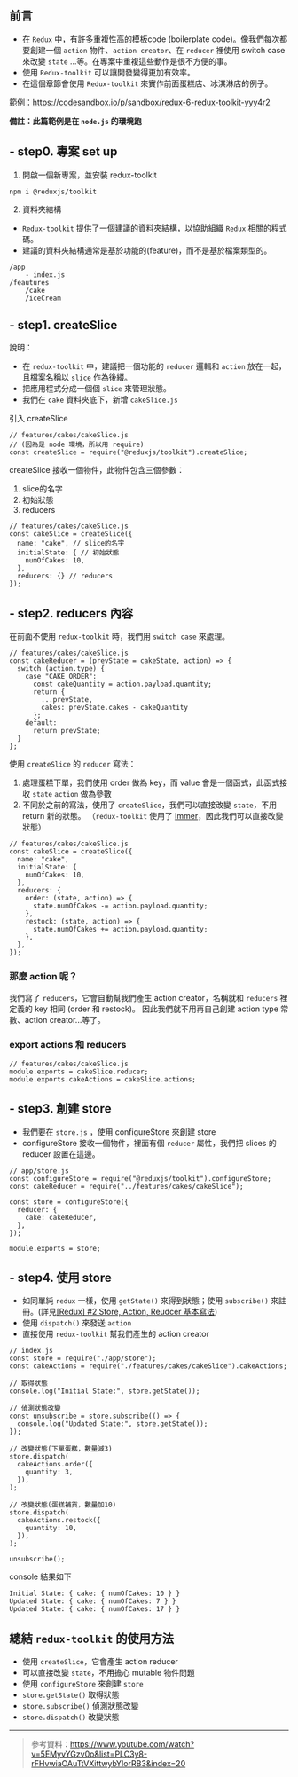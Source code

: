 ## 前言

- 在 `Redux` 中，有許多重複性高的模板code (boilerplate code)。像我們每次都要創建一個 `action` 物件、`action creator`、在 `reducer` 裡使用 switch case 來改變 `state` ...等。在專案中重複這些動作是很不方便的事。
- 使用 `Redux-toolkit` 可以讓開發變得更加有效率。
- 在這個章節會使用 `Redux-toolkit` 來實作前面蛋糕店、冰淇淋店的例子。

範例：https://codesandbox.io/p/sandbox/redux-6-redux-toolkit-yyy4r2

**備註：此篇範例是在 `node.js` 的環境跑**

## - step0. 專案 set up
1. 開啟一個新專案，並安裝 redux-toolkit
```
npm i @reduxjs/toolkit
```

2. 資料夾結構
- `Redux-toolkit` 提供了一個建議的資料夾結構，以協助組織 `Redux` 相關的程式碼。
- 建議的資料夾結構通常是基於功能的(feature)，而不是基於檔案類型的。

```
/app
    - index.js
/feautures
    /cake
    /iceCream
```

## - step1. createSlice
說明：
- 在 `redux-toolkit` 中，建議把一個功能的 `reducer` 邏輯和 `action` 放在一起，且檔案名稱以 `slice` 作為後綴。
- 把應用程式分成一個個 `slice` 來管理狀態。
- 我們在 `cake` 資料夾底下，新增 `cakeSlice.js`

引入 createSlice
```javascript=1
// features/cakes/cakeSlice.js
// (因為是 node 環境，所以用 require)
const createSlice = require("@reduxjs/toolkit").createSlice;
```

createSlice 接收一個物件，此物件包含三個參數：
1. slice的名字
2. 初始狀態
3. reducers 

```javascript=1
// features/cakes/cakeSlice.js
const cakeSlice = createSlice({
  name: "cake", // slice的名字
  initialState: { // 初始狀態
    numOfCakes: 10,
  },
  reducers: {} // reducers
});
```
## - step2. reducers 內容
在前面不使用 `redux-toolkit` 時，我們用 `switch case` 來處理。
```javascript=1
// features/cakes/cakeSlice.js
const cakeReducer = (prevState = cakeState, action) => {
  switch (action.type) {
    case "CAKE_ORDER":
      const cakeQuantity = action.payload.quantity;
      return {
        ...prevState,
        cakes: prevState.cakes - cakeQuantity
      };
    default:
      return prevState;
  }
};
```

使用 `createSlice` 的 `reducer` 寫法：
1. 處理蛋糕下單，我們使用 order 做為 key，而 value 會是一個函式，此函式接收 `state` `action` 做為參數
2. 不同於之前的寫法，使用了 `createSlice`，我們可以直接改變 `state`，不用 return 新的狀態。
（`redux-toolkit` 使用了 [Immer](https://immerjs.github.io/immer/)，因此我們可以直接改變狀態）
```javascript=1
// features/cakes/cakeSlice.js
const cakeSlice = createSlice({
  name: "cake",
  initialState: {
    numOfCakes: 10,
  },
  reducers: {
    order: (state, action) => {
      state.numOfCakes -= action.payload.quantity;
    },
    restock: (state, action) => {
      state.numOfCakes += action.payload.quantity;
    },
  },
});
```

### 那麼 action 呢？
我們寫了 `reducers`，它會自動幫我們產生 action creator，名稱就和 `reducers` 裡定義的 key 相同 (order 和 restock)。
因此我們就不用再自己創建 action type 常數、action creator...等了。

### export actions 和 reducers
```javascript=1
// features/cakes/cakeSlice.js
module.exports = cakeSlice.reducer;
module.exports.cakeActions = cakeSlice.actions;
```

## - step3. 創建 store
- 我們要在 `store.js` ，使用 configureStore 來創建 store
- configureStore 接收一個物件，裡面有個 `reducer` 屬性，我們把 slices 的 reducer 設置在這邊。
```javascript=1
// app/store.js
const configureStore = require("@reduxjs/toolkit").configureStore;
const cakeReducer = require("../features/cakes/cakeSlice");

const store = configureStore({
  reducer: {
    cake: cakeReducer,
  },
});

module.exports = store;
```

## - step4. 使用 store
- 如同單純 `redux` 一樣，使用 `getState()` 來得到狀態；使用 `subscribe()` 來註冊。(詳見[[Redux] #2 Store, Action, Reudcer 基本寫法](https://hackmd.io/3vNH6QuVRNO7RGbgFl1MCA?view#Store))
- 使用 `dispatch()` 來發送 `action`
- 直接使用 `redux-toolkit` 幫我們產生的 action creator

```javascript=1
// index.js
const store = require("./app/store");
const cakeActions = require("./features/cakes/cakeSlice").cakeActions;

// 取得狀態
console.log("Initial State:", store.getState());

// 偵測狀態改變
const unsubscribe = store.subscribe(() => {
  console.log("Updated State:", store.getState());
});

// 改變狀態(下單蛋糕，數量減3)
store.dispatch(
  cakeActions.order({
    quantity: 3,
  }),
);

// 改變狀態(蛋糕補貨，數量加10)
store.dispatch(
  cakeActions.restock({
    quantity: 10,
  }),
);

unsubscribe();
```

console 結果如下
```
Initial State: { cake: { numOfCakes: 10 } }
Updated State: { cake: { numOfCakes: 7 } }
Updated State: { cake: { numOfCakes: 17 } }
```
## 總結 `redux-toolkit` 的使用方法
- 使用 `createSlice`，它會產生 action  reducer
- 可以直接改變 `state`，不用擔心 mutable 物件問題
- 使用 `configureStore` 來創建 `store`
- `store.getState()` 取得狀態
- `store.subscribe()` 偵測狀態改變
- `store.dispatch()` 改變狀態

---
> 參考資料：https://www.youtube.com/watch?v=5EMyvYGzv0o&list=PLC3y8-rFHvwiaOAuTtVXittwybYIorRB3&index=20